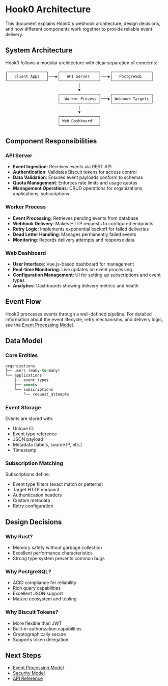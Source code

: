 # Hook0 Architecture

This document explains Hook0's webhook architecture, design decisions, and how different components work together to provide reliable event delivery.

## System Architecture

Hook0 follows a modular architecture with clear separation of concerns:

```
┌─────────────────┐    ┌─────────────────┐    ┌─────────────────┐
│   Client Apps   │───▶│   API Server    │───▶│   PostgreSQL    │
└─────────────────┘    └─────────────────┘    └─────────────────┘
                                │
                                ▼
                       ┌─────────────────┐    ┌─────────────────┐
                       │  Worker Process │───▶│ Webhook Targets │
                       └─────────────────┘    └─────────────────┘
                                │
                                ▼
                       ┌─────────────────┐
                       │ Web Dashboard   │
                       └─────────────────┘
```

## Component Responsibilities

### API Server
- **Event Ingestion**: Receives events via REST API
- **Authentication**: Validates Biscuit tokens for access control
- **Data Validation**: Ensures event payloads conform to schemas
- **Quota Management**: Enforces rate limits and usage quotas
- **Management Operations**: CRUD operations for organizations, applications, subscriptions

### Worker Process
- **Event Processing**: Retrieves pending events from database
- **Webhook Delivery**: Makes HTTP requests to configured endpoints
- **Retry Logic**: Implements exponential backoff for failed deliveries
- **Dead Letter Handling**: Manages permanently failed events
- **Monitoring**: Records delivery attempts and response data

### Web Dashboard
- **User Interface**: Vue.js-based dashboard for management
- **Real-time Monitoring**: Live updates on event processing
- **Configuration Management**: UI for setting up subscriptions and event types
- **Analytics**: Dashboards showing delivery metrics and health

## Event Flow

Hook0 processes events through a well-defined pipeline. For detailed information about the event lifecycle, retry mechanisms, and delivery logic, see the [Event Processing Model](./event-processing.md).

## Data Model

### Core Entities

```sql
organizations
├── users (many-to-many)
└── applications
    ├── event_types
    ├── events
    └── subscriptions
        └── request_attempts
```

### Event Storage
Events are stored with:
- Unique ID
- Event type reference
- JSON payload
- Metadata (labels, source IP, etc.)
- Timestamp

### Subscription Matching
Subscriptions define:
- Event type filters (exact match or patterns)
- Target HTTP endpoint
- Authentication headers
- Custom metadata
- Retry configuration

## Design Decisions

### Why Rust?
- Memory safety without garbage collection
- Excellent performance characteristics
- Strong type system prevents common bugs

### Why PostgreSQL?
- ACID compliance for reliability
- Rich query capabilities
- Excellent JSON support
- Mature ecosystem and tooling

### Why Biscuit Tokens?
- More flexible than JWT
- Built-in authorization capabilities
- Cryptographically secure
- Supports token delegation

## Next Steps

- [Event Processing Model](./event-processing.md)
- [Security Model](./security-model.md)
- [API Reference](../openapi/intro)
